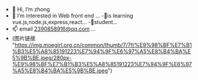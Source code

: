 - 👋 Hi, I’m zhong
- 👀 I’m interested in Web front end ...
-🌱is learning vue.js,node.js,express,react...
-💞️student...
- 📫 email 2390858916@qq.com ...
- (图片链接 "https://img.moegirl.org.cn/common/thumb/7/7f/%E9%98%BF%E7%B1%B3%E5%A8%85191223%E7%94%9F%E6%97%A5%E8%B4%BA%E5%9B%BE.jpeg/280px-%E9%98%BF%E7%B1%B3%E5%A8%85191223%E7%94%9F%E6%97%A5%E8%B4%BA%E5%9B%BE.jpeg")
<!---
2390858916/2390858916 is a ✨ special ✨ repository because its `README.md` (this file) appears on your GitHub profile.
You can click the Preview link to take a look at your changes.
--->
